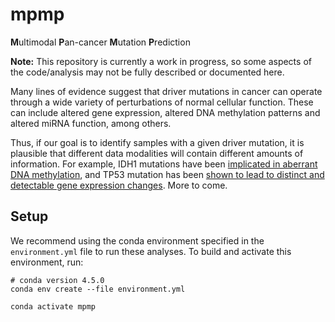 # mpmp

**M**ultimodal **P**an-cancer **M**utation **P**rediction

**Note:** This repository is currently a work in progress, so some aspects of
the code/analysis may not be fully described or documented here.

Many lines of evidence suggest that driver mutations in cancer can operate
through a wide variety of perturbations of normal cellular function. These can
include altered gene expression, altered DNA methylation patterns and altered
miRNA function, among others.

Thus, if our goal is to identify samples with a given driver mutation, it is
plausible that different data modalities will contain different amounts of
information. For example, IDH1 mutations have been [implicated in aberrant DNA
methylation](https://doi.org/10.1038/s41598-019-53262-7), and TP53 mutation
has been [shown to lead to distinct and detectable gene expression changes](
https://doi.org/10.1016/j.celrep.2018.03.076). More to come.

## Setup

We recommend using the conda environment specified in the `environment.yml` file
to run these analyses. To build and activate this environment, run:

```shell
# conda version 4.5.0
conda env create --file environment.yml

conda activate mpmp
```


